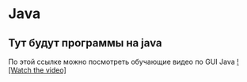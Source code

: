 # Java
## Тут будут программы на java
По этой ссылке можно посмотреть обучающие видео по GUI Java
[![Watch the video]](https://www.youtube.com/watch?v=Kmgo00avvEw&t=3077s)
